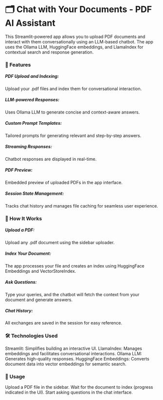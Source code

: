 # 🗂️ Chat with Your Documents - PDF AI Assistant

This Streamlit-powered app allows you to upload PDF documents and interact with them conversationally using an LLM-based chatbot. The app uses the Ollama LLM, HuggingFace embeddings, and LlamaIndex for contextual search and response generation.

### 🚀 Features

##### PDF Upload and Indexing: 
Upload your .pdf files and index them for conversational interaction.
##### LLM-powered Responses: 
Uses Ollama LLM to generate concise and context-aware answers.
##### Custom Prompt Templates: 
Tailored prompts for generating relevant and step-by-step answers.
##### Streaming Responses: 
Chatbot responses are displayed in real-time.
##### PDF Preview: 
Embedded preview of uploaded PDFs in the app interface.
##### Session State Management: 
Tracks chat history and manages file caching for seamless user experience.

### 📖 How It Works

##### Upload a PDF: 
Upload any .pdf document using the sidebar uploader.
##### Index Your Document: 
The app processes your file and creates an index using HuggingFace Embeddings and VectorStoreIndex.
##### Ask Questions: 
Type your queries, and the chatbot will fetch the context from your document and generate answers.
##### Chat History: 
All exchanges are saved in the session for easy reference.

### 🛠️ Technologies Used

Streamlit: Simplifies building an interactive UI.
LlamaIndex: Manages embeddings and facilitates conversational interactions.
Ollama LLM: Generates high-quality responses.
HuggingFace Embeddings: Converts document data into vector embeddings for semantic search.

### 📝 Usage

Upload a PDF file in the sidebar.
Wait for the document to index (progress indicated in the UI).
Start asking questions in the chat interface.
